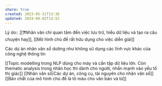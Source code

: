 ```yaml
---
share: true
created: 2023-05-31T13:36
updated: 2024-09-02T14:52
---
```

Lý do:: [[❓Nhân văn chỉ quan tâm đến việc lưu trữ, hiểu dữ liệu và tạo ra câu chuyện hay]], [[Mô hình chủ đề rất hữu dụng cho việc diễn giải]]

Các dự án nhân văn số dường như không sử dụng các lĩnh vực khác của công nghệ thông tin

[[Topic modelling trong NLP dùng cho máy và cần tập dữ liệu lớn. Còn thematic analysis trong nhân học thì dành cho người, nhấn mạnh vào yếu tố thị giác]]
[[Nhân văn số|Các dự án, công cụ, tài nguyên cho nhân văn số]]
[[Bản chất của mô hình chủ đề là tô màu cho văn bản và từ]]